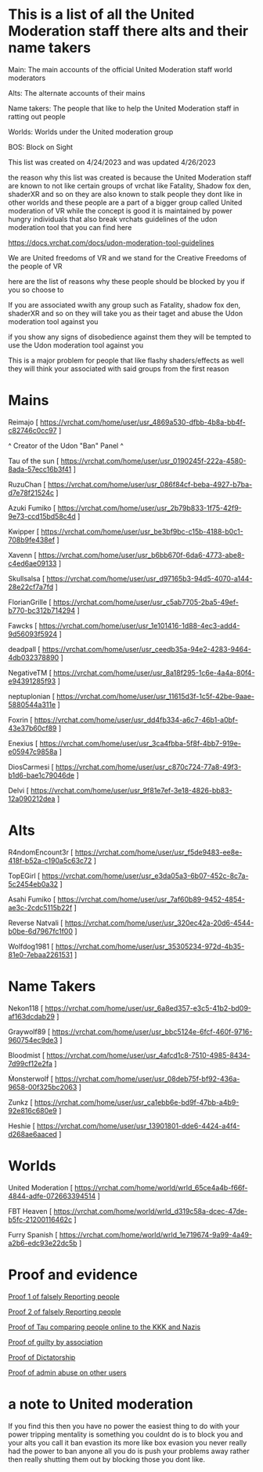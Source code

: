 # This is a list of all the United Moderation staff there alts and their name takers

Main: The main accounts of the official United Moderation staff world moderators 

Alts: The alternate accounts of their mains

Name takers: The people that like to help the United Moderation staff in ratting out people

Worlds: Worlds under the United moderation group

BOS: Block on Sight


This list was created on 4/24/2023 and was updated 4/26/2023


the reason why this list was created is because the United Moderation staff are known to not like certain groups of vrchat like Fatality, Shadow fox den, shaderXR and so on they are also known to stalk people they dont like in other worlds and these people are a part of a bigger group called United moderation of VR while the concept is good it is maintained by power hungry individuals that also break vrchats guidelines of the udon moderation tool that you can find here

https://docs.vrchat.com/docs/udon-moderation-tool-guidelines

We are United freedoms of VR and we stand for the Creative Freedoms of the people of VR 

here are the list of reasons why these people should be blocked by you if you so choose to

If you are associated wwith any group such as Fatality, shadow fox den, shaderXR and so on they will take you as their taget and abuse the Udon moderation tool against you

if you show any signs of disobedience against them they will be tempted to use the Udon moderation tool against you

This is a major problem for people that like flashy shaders/effects as well they will think your associated with said groups from the first reason




# Mains
Reimajo [ https://vrchat.com/home/user/usr_4869a530-dfbb-4b8a-bb4f-c82746c0cc97 ]

^ Creator of the Udon "Ban" Panel ^

Tau of the sun [ https://vrchat.com/home/user/usr_0190245f-222a-4580-8ada-57ecc16b3f41 ]

RuzuChan [ https://vrchat.com/home/user/usr_086f84cf-beba-4927-b7ba-d7e78f21524c ]

Azuki Fumiko [
https://vrchat.com/home/user/usr_2b79b833-1f75-42f9-9e73-ccd15bd58c4d
]

Kwipper [
https://vrchat.com/home/user/usr_be3bf9bc-c15b-4188-b0c1-708b9fe438ef
]

Xavenn [
https://vrchat.com/home/user/usr_b6bb670f-6da6-4773-abe8-c4ed6ae09133
]

Skullsalsa [
https://vrchat.com/home/user/usr_d97165b3-94d5-4070-a144-28e22cf7a7fd
]

FlorianGrille [
https://vrchat.com/home/user/usr_c5ab7705-2ba5-49ef-b770-bc312b714294
]

Fawcks [
https://vrchat.com/home/user/usr_1e101416-1d88-4ec3-add4-9d56093f5924
]

deadpall [
https://vrchat.com/home/user/usr_ceedb35a-94e2-4283-9464-4db032378890
]

NegativeTM [
https://vrchat.com/home/user/usr_8a18f295-1c6e-4a4a-80f4-e94391285f93
]

neptuplonian [
https://vrchat.com/home/user/usr_11615d3f-1c5f-42be-9aae-5880544a311e
]

Foxrin [
https://vrchat.com/home/user/usr_dd4fb334-a6c7-46b1-a0bf-43e37b60cf89
]

Enexius [
https://vrchat.com/home/user/usr_3ca4fbba-5f8f-4bb7-919e-e05947c9858a
]

DiosCarmesi [
https://vrchat.com/home/user/usr_c870c724-77a8-49f3-b1d6-bae1c79046de
]

Delvi [
https://vrchat.com/home/user/usr_9f81e7ef-3e18-4826-bb83-12a090212dea
]

# Alts

R4ndomEncount3r [
https://vrchat.com/home/user/usr_f5de9483-ee8e-418f-b52a-c190a5c63c72
]

TopEGirl [
https://vrchat.com/home/user/usr_e3da05a3-6b07-452c-8c7a-5c2454eb0a32
]

Asahi Fumiko [
https://vrchat.com/home/user/usr_7af60b89-9452-4854-ae3c-2cdc5115b22f
]

Reverse Natvali [
https://vrchat.com/home/user/usr_320ec42a-20d6-4544-b0be-6d7967fc1f00
]

Wolfdog1981 [
https://vrchat.com/home/user/usr_35305234-972d-4b35-81e0-7ebaa2261531
]


# Name Takers

Nekon118 [
https://vrchat.com/home/user/usr_6a8ed357-e3c5-41b2-bd09-af163dcdab29
]

Graywolf89 [
https://vrchat.com/home/user/usr_bbc5124e-6fcf-460f-9716-960754ec9de3
]

Bloodmist [
https://vrchat.com/home/user/usr_4afcd1c8-7510-4985-8434-7d99cf12e2fa
]

Ṁonsterwolḟ [
https://vrchat.com/home/user/usr_08deb75f-bf92-436a-9658-00f325bc2063
]

Zunkz [
https://vrchat.com/home/user/usr_ca1ebb6e-bd9f-47bb-a4b9-92e816c680e9
]

Heshie [
https://vrchat.com/home/user/usr_13901801-dde6-4424-a4f4-d268ae6aaced
]


# Worlds

United Moderation [
https://vrchat.com/home/world/wrld_65ce4a4b-f66f-4844-adfe-072663394514
]

FBT Heaven [
https://vrchat.com/home/world/wrld_d319c58a-dcec-47de-b5fc-21200116462c
]

Furry Spanish [
https://vrchat.com/home/world/wrld_1e719674-9a99-4a49-a2b6-edc93e22dc5b
]


# Proof and evidence

[Proof 1 of falsely Reporting people](https://twitter.com/K0Y0INU/status/1650607656946507778?s=20)

[Proof 2 of falsely Reporting people](https://twitter.com/K0Y0INU/status/1651002022504681472?s=20)

[Proof of Tau comparing people online to the KKK and Nazis](https://twitter.com/K0Y0INU/status/1650603288918630403?s=20)

[Proof of guilty by association](https://twitter.com/Inflatavalii/status/1650616876991500294?s=20)

[Proof of Dictatorship](https://twitter.com/K0Y0INU/status/1651647857819000836?s=20)

[Proof of admin abuse on other users](https://twitter.com/K0Y0INU/status/1651691584579149829?s=20)



# a note to United moderation
If you find this then you have no power the easiest thing to do with your power tripping mentality is something you couldnt do is to block you and your alts you call it ban evastion its more like box evasion you never really had the power to ban anyone all you do is push your problems away rather then really shutting them out by blocking those you dont like.
